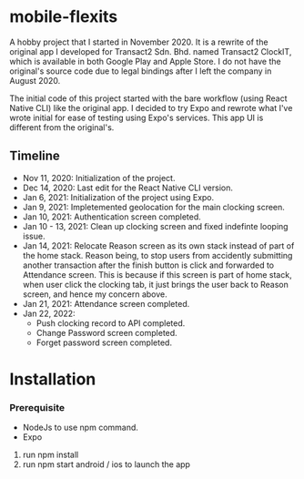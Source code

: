 # mobile-flexits

A hobby project that I started in November 2020. It is a rewrite of the original app I developed for Transact2 Sdn. Bhd. named Transact2 ClockIT, which is available in both Google Play and Apple Store. I do not have the original's source code due to legal bindings after I left the company in August 2020.

The initial code of this project started with the bare workflow (using React Native CLI) like the original app. I decided to try Expo and rewrote what I've wrote initial for ease of testing using Expo's services. This app UI is different from the original's.

## Timeline

-   Nov 11, 2020: Initialization of the project.
-   Dec 14, 2020: Last edit for the React Native CLI version.
-   Jan 6, 2021: Initialization of the project using Expo.
-   Jan 9, 2021: Impletemented geolocation for the main clocking screen.
-   Jan 10, 2021: Authentication screen completed.
-   Jan 10 - 13, 2021: Clean up clocking screen and fixed indefinte looping issue.
-   Jan 14, 2021: Relocate Reason screen as its own stack instead of part of the home stack.
    Reason being, to stop users from accidently submitting another transaction after the finish
    button is click and forwarded to Attendance screen. This is because if this screen is part of
    home stack, when user click the clocking tab, it just brings the user back to Reason screen, and
    hence my concern above.
-   Jan 21, 2021: Attendance screen completed.
-   Jan 22, 2022:
    -   Push clocking record to API completed.
    -   Change Password screen completed.
    -   Forget password screen completed.

# Installation

### Prerequisite

-   NodeJs to use npm command.
-   Expo

1. run npm install
2. run npm start android / ios to launch the app
